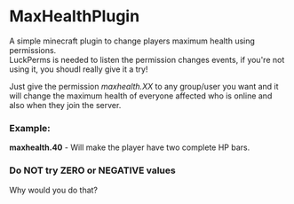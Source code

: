 # MaxHealthPlugin
A simple minecraft plugin to change players maximum health using permissions.
<br>LuckPerms is needed to listen the permission changes events, if you're not using it, you shoudl really give it a try!

Just give the permission _maxhealth.XX_ to any group/user you want and it will change the maximum health of everyone affected who is online and also when they join the server.
### Example:
__maxhealth.40__ - Will make the player have two complete HP bars.

### Do NOT try ZERO or NEGATIVE values
Why would you do that?
